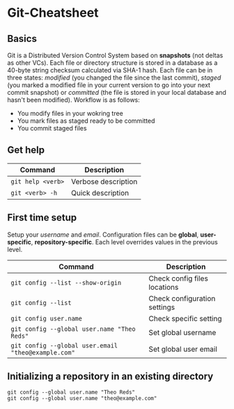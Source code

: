 # Git-Cheatsheet
## Basics
Git is a Distributed Version Control System based on **snapshots** (not deltas as other VCs). Each file or directory structure is stored in a database as a 40-byte string checksum calculated via SHA-1 hash. Each file can be in three states: *modified* (you changed the file since the last commit), *staged* (you marked a modified file in your current version to go into your next commit snapshot) or *committed* (the file is stored in your local database and hasn't been modified). Workflow is as follows:
- You modify files in your wokring tree
- You mark files as staged ready to be committed
- You commit staged files

## Get help
Command|Description
-------|-----------
`git help <verb>`|Verbose description
`git <verb> -h`|Quick description

## First time setup
Setup your *username* and *email*. 
Configuration files can be **global**, **user-specific**, **repository-specific**. Each level overrides values in the previous level. 

Command|Description
-------|-----------
`git config --list --show-origin`|Check config files locations
`git config --list`|Check configuration settings
`git config user.name`|Check specific setting
`git config --global user.name "Theo Reds"`|Set global username
`git config --global user.email "theo@example.com"`|Set global user email

## Initializing a repository in an existing directory
```
git config --global user.name "Theo Reds"
git config --global user.name "theo@example.com"
```
